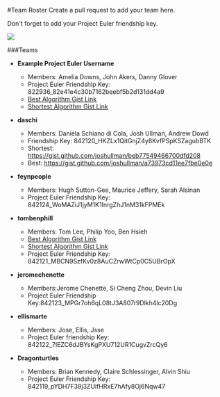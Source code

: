 #Team Roster
Create a pull request to add your team here. 

Don't forget to add your Project Euler friendship key.

![](https://cloud.githubusercontent.com/assets/7025605/9831876/018c790a-591d-11e5-995d-cc6cd65ea449.png)


###Teams 

- **Example Project Euler Username**
  - Members: Amelia Downs, John Akers, Danny Glover
  - Project Euler Friendship Key: 822936_82e41e4c30b7162beebf5b2d131dd4a9
  - [Best Algorithm Gist Link](https://gist.github.com/adowns01/1f3114bbc2c719d9b7f4)
  - [Shortest Algorithm Gist Link](https://gist.github.com/adowns01/1f3114bbc2c719d9b7f4)
  
- **daschi**
  - Members: Daniela Schiano di Cola, Josh Ullman, Andrew Dowd
  - Friendship Key: 842120_HKZLx1QitGnjZ4y8KvfPSpKSZagubBTK
  - Shortest: https://gist.github.com/joshullman/beb77549466700dfd208
  - Best: https://gist.github.com/joshullman/a73973cd11ee7fbe0e0e

- **feynpeople**
  - Members: Hugh Sutton-Gee, Maurice Jeffery, Sarah Alsinan
  - Project Euler Friendship Key: 842124_WoMAZiJ1jyM1K1InrgZhJ1nM31kFPMEk

- **tombenphill**
  - Members: Tom Lee, Philip Yoo, Ben Hsieh
  - [Best Algorithm Gist Link](https://gist.github.com/user512/4ff8759ec947928631e7)
  - [Shortest Algorithm Gist Link](https://gist.github.com/user512/063d05495f7c406ca7ec)
  - Project Euler Friendship Key: 842121_MBCN9SzfKv0z8AuCZrwWtCp0C5UBrOpX
  
- **jeromechenette**
  - Members:Jerome Chenette, Si Cheng Zhou, Devin Liu
  - Project Euler Friendship Key:842123_MPGr7oh6qL08tJ3A807r9Dlkh4lc20Dg

- **ellismarte**
  - Members: Jose, Ellis, Jsse 
  - Project Euler friendship Key: 842122_7IEZC6dJBYsKgPXU712UR1CugvZrcQy6
   
- **Dragonturtles**
  - Members: Brian Kennedy, Claire Schlessinger, Alvin Shiu
  - Project Euler Friendship Key: 842119_pYDH7F39j3ZUifHRxE7hAfy8Oj6Nqw47
